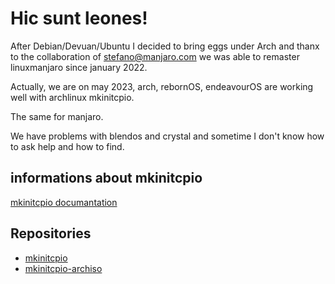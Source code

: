 # Hic sunt leones!

After Debian/Devuan/Ubuntu I decided to bring eggs under Arch and thanx to the collaboration of stefano@manjaro.com we was able to remaster linuxmanjaro since january 2022.

Actually, we are on may 2023, arch, rebornOS, endeavourOS are working well with archlinux mkinitcpio.

The same for manjaro.

We have problems with blendos and crystal and sometime I don't know how to ask help and how to find.

## informations about mkinitcpio

[mkinitcpio documantation](https://wiki.archlinux.org/title/mkinitcpio)

## Repositories

* [mkinitcpio](https://gitlab.archlinux.org/archlinux/mkinitcpio)
* [mkinitcpio-archiso](https://gitlab.archlinux.org/archlinux/mkinitcpio/mkinitcpio-archiso/-/tree/master/docs)

